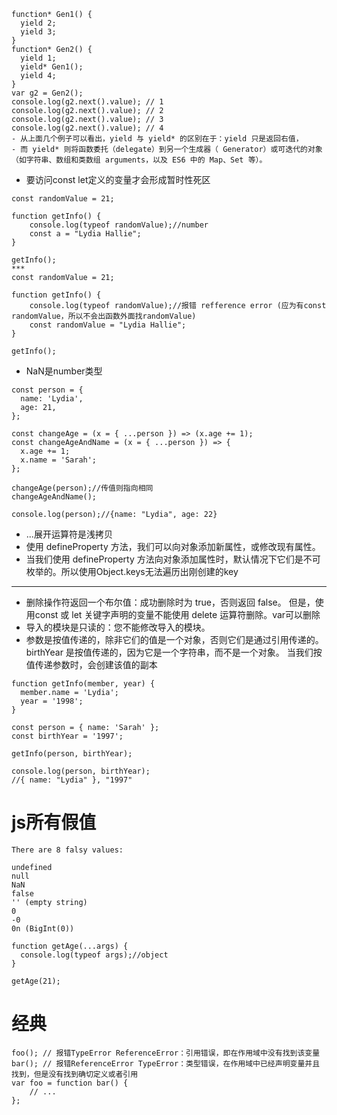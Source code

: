 ```
function* Gen1() {
  yield 2;
  yield 3;
}
function* Gen2() {
  yield 1;
  yield* Gen1();
  yield 4;
}
var g2 = Gen2();
console.log(g2.next().value); // 1
console.log(g2.next().value); // 2
console.log(g2.next().value); // 3
console.log(g2.next().value); // 4
- 从上面几个例子可以看出，yield 与 yield* 的区别在于：yield 只是返回右值，
- 而 yield* 则将函数委托（delegate）到另一个生成器（ Generator）或可迭代的对象（如字符串、数组和类数组 arguments，以及 ES6 中的 Map、Set 等）。
```
- 要访问const let定义的变量才会形成暂时性死区
```
const randomValue = 21;

function getInfo() {
	console.log(typeof randomValue);//number
    const a = "Lydia Hallie";
}

getInfo();
***
const randomValue = 21;

function getInfo() {
	console.log(typeof randomValue);//报错 refference error (应为有const randomValue，所以不会出函数外面找randomValue)
    const randomValue = "Lydia Hallie";
}

getInfo();
```
- NaN是number类型
```
const person = {
  name: 'Lydia',
  age: 21,
};

const changeAge = (x = { ...person }) => (x.age += 1);
const changeAgeAndName = (x = { ...person }) => {
  x.age += 1;
  x.name = 'Sarah';
};

changeAge(person);//传值则指向相同
changeAgeAndName();

console.log(person);//{name: "Lydia", age: 22}
```
- ...展开运算符是浅拷贝
- 使用 defineProperty 方法，我们可以向对象添加新属性，或修改现有属性。 
- 当我们使用 defineProperty 方法向对象添加属性时，默认情况下它们是不可枚举的。所以使用Object.keys无法遍历出刚创建的key
***
- 删除操作符返回一个布尔值：成功删除时为 true，否则返回 false。 但是，使用const 或 let 关键字声明的变量不能使用 delete 运算符删除。var可以删除
- 导入的模块是只读的：您不能修改导入的模块。
- 参数是按值传递的，除非它们的值是一个对象，否则它们是通过引用传递的。 birthYear 是按值传递的，因为它是一个字符串，而不是一个对象。 当我们按值传递参数时，会创建该值的副本 
```
function getInfo(member, year) {
  member.name = 'Lydia';
  year = '1998';
}

const person = { name: 'Sarah' };
const birthYear = '1997';

getInfo(person, birthYear);

console.log(person, birthYear);
//{ name: "Lydia" }, "1997"
```
# js所有假值
```
There are 8 falsy values:

undefined
null
NaN
false
'' (empty string)
0
-0
0n (BigInt(0))
```
```
function getAge(...args) {
  console.log(typeof args);//object
}

getAge(21);
```
# 经典
```
foo(); // 报错TypeError ReferenceError：引用错误，即在作用域中没有找到该变量
bar(); // 报错ReferenceError TypeError：类型错误，在作用域中已经声明变量并且找到，但是没有找到确切定义或者引用
var foo = function bar() {
    // ...
};
```
